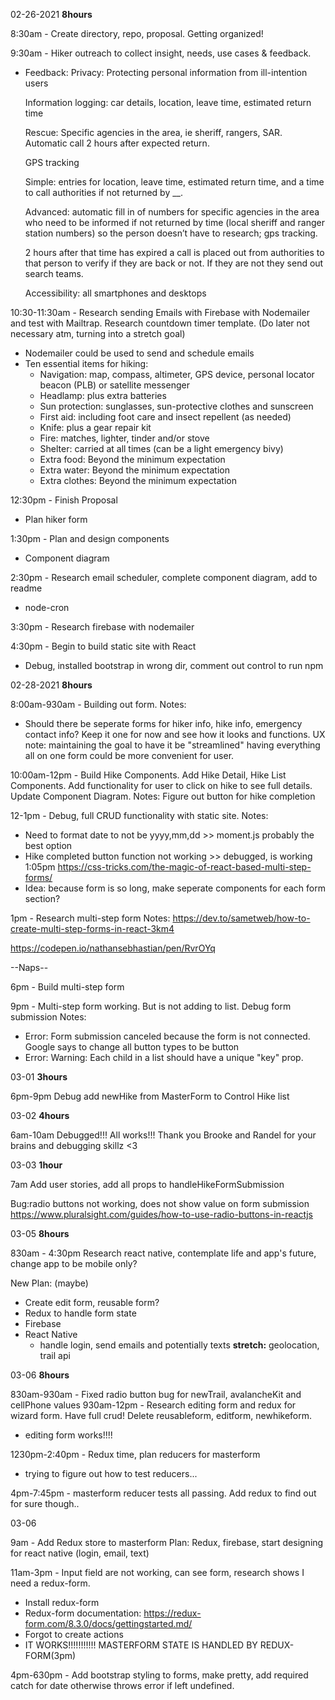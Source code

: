 02-26-2021 **8hours**

8:30am - Create directory, repo, proposal. Getting organized!

9:30am - Hiker outreach to collect insight, needs, use cases & feedback.

- Feedback:
  Privacy: Protecting personal information from ill-intention users

  Information logging: car details, location, leave time, estimated return time

  Rescue: Specific agencies in the area, ie sheriff, rangers, SAR. Automatic call 2 hours after expected return.

  GPS tracking

  Simple: entries for location, leave time, estimated return time, and a time to call authorities if not returned by \_\_.

  Advanced: automatic fill in of numbers for specific agencies in the area who need to be informed if not returned by time (local sheriff and ranger station numbers) so the person doesn’t have to research; gps tracking.

  2 hours after that time has expired a call is placed out from authorities to that person to verify if they are back or not. If they are not they send out search teams.

  Accessibility: all smartphones and desktops

10:30-11:30am - Research sending Emails with Firebase with Nodemailer and test with Mailtrap. Research countdown timer template. (Do later not necessary atm, turning into a stretch goal)

- Nodemailer could be used to send and schedule emails
- Ten essential items for hiking:
  - Navigation: map, compass, altimeter, GPS device, personal locator beacon (PLB) or satellite messenger
  - Headlamp: plus extra batteries
  - Sun protection: sunglasses, sun-protective clothes and sunscreen
  - First aid: including foot care and insect repellent (as needed)
  - Knife: plus a gear repair kit
  - Fire: matches, lighter, tinder and/or stove
  - Shelter: carried at all times (can be a light emergency bivy)
  - Extra food: Beyond the minimum expectation
  - Extra water: Beyond the minimum expectation
  - Extra clothes: Beyond the minimum expectation

12:30pm - Finish Proposal

- Plan hiker form

1:30pm - Plan and design components

- Component diagram

2:30pm - Research email scheduler, complete component diagram, add to readme

- node-cron

3:30pm - Research firebase with nodemailer

4:30pm - Begin to build static site with React

- Debug, installed bootstrap in wrong dir, comment out control to run npm

02-28-2021 **8hours**

8:00am-930am - Building out form.
Notes:

- Should there be seperate forms for hiker info, hike info, emergency contact info? Keep it one for now and see how it looks and functions. UX note: maintaining the goal to have it be "streamlined" having everything all on one form could be more convenient for user.

10:00am-12pm - Build Hike Components. Add Hike Detail, Hike List Components. Add functionality for user to click on hike to see full details. Update Component Diagram.
Notes: Figure out button for hike completion

12-1pm - Debug, full CRUD functionality with static site.
Notes:

- Need to format date to not be yyyy,mm,dd >> moment.js probably the best option
- Hike completed button function not working >> debugged, is working 1:05pm
  https://css-tricks.com/the-magic-of-react-based-multi-step-forms/
- Idea: because form is so long, make seperate components for each form section?

1pm - Research multi-step form
Notes:
https://dev.to/sametweb/how-to-create-multi-step-forms-in-react-3km4

https://codepen.io/nathansebhastian/pen/RvrOYq

--Naps--

6pm - Build multi-step form

9pm - Multi-step form working. But is not adding to list. Debug form submission
Notes:

- Error: Form submission canceled because the form is not connected. Google says to change all button types to be button
- Error: Warning: Each child in a list should have a unique "key" prop.

03-01 **3hours**

6pm-9pm Debug add newHike from MasterForm to Control Hike list

03-02 **4hours**

6am-10am Debugged!!! All works!!! Thank you Brooke and Randel for your brains and debugging skillz <3

03-03 **1hour**

7am Add user stories, add all props to handleHikeFormSubmission

Bug:radio buttons not working, does not show value on form submission
https://www.pluralsight.com/guides/how-to-use-radio-buttons-in-reactjs

03-05 **8hours**

830am - 4:30pm Research react native, contemplate life and app's future, change app to be mobile only?

New Plan: (maybe)

- Create edit form, reusable form?
- Redux to handle form state
- Firebase
- React Native
  - handle login, send emails and potentially texts
    **stretch:** geolocation, trail api

03-06 **8hours**

830am-930am - Fixed radio button bug for newTrail, avalancheKit and cellPhone values
930am-12pm - Research editing form and redux for wizard form. Have full crud! Delete reusableform, editform, newhikeform.

- editing form works!!!!

1230pm-2:40pm - Redux time, plan reducers for masterform

- trying to figure out how to test reducers...

4pm-7:45pm - masterform reducer tests all passing. Add redux to find out for sure though..

03-06

9am - Add Redux store to masterform
Plan: Redux, firebase, start designing for react native (login, email, text)

11am-3pm - Input field are not working, can see form, research shows I need a redux-form.

- Install redux-form
- Redux-form documentation: https://redux-form.com/8.3.0/docs/gettingstarted.md/
- Forgot to create actions
- IT WORKS!!!!!!!!!!! MASTERFORM STATE IS HANDLED BY REDUX-FORM(3pm)

4pm-630pm - Add bootstrap styling to forms, make pretty, add required catch for date otherwise throws error if left undefined.
